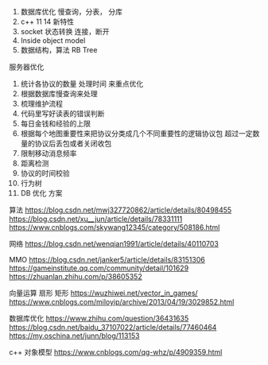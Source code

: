1. 数据库优化  慢查询，分表， 分库
2. c++ 11 14 新特性
3. socket 状态转换    连接，断开
4. Inside object model
5. 数据结构，算法      RB Tree


服务器优化
1. 统计各协议的数量 处理时间 来重点优化
2. 根据数据库慢查询来处理
3. 梳理维护流程
4. 代码里写好读表的错误判断
5. 每日金钱和经验的上限
6. 根据每个地图重要性来把协议分类成几个不同重要性的逻辑协议包 超过一定数量的协议后丢包或者关闭收包
7. 限制移动消息频率
8. 距离检测 
9. 协议的时间校验
10. 行为树
11. DB 优化 方案


算法
https://blog.csdn.net/mwj327720862/article/details/80498455
https://blog.csdn.net/xu__jun/article/details/78331111
https://www.cnblogs.com/skywang12345/category/508186.html

网络
https://blog.csdn.net/wenqian1991/article/details/40110703

MMO
https://blog.csdn.net/janker5/article/details/83151306
https://gameinstitute.qq.com/community/detail/101629
https://zhuanlan.zhihu.com/p/38605352

向量运算  扇形 矩形
https://wuzhiwei.net/vector_in_games/
https://www.cnblogs.com/miloyip/archive/2013/04/19/3029852.html

数据库优化
https://www.zhihu.com/question/36431635
https://blog.csdn.net/baidu_37107022/article/details/77460464
https://my.oschina.net/junn/blog/113153


c++ 对象模型
https://www.cnblogs.com/qg-whz/p/4909359.html

